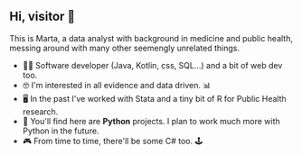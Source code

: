 ## Hi, visitor 👋

This is Marta, a data analyst with background in medicine and public health, messing around with many other seemengly unrelated things.
- :woman_technologist: Software developer (Java, Kotlin, css, SQL...) and a bit of web dev too.
- 🤓 I'm interested in all evidence and data driven. 📊
- 🖥️ In the past I've worked with Stata and a tiny bit of R for Public Health research.
- 🐍 You'll find here are **Python** projects. I plan to work much more with Python in the future.
- 🎮 From time to time, there'll be some C# too. 🕹️

